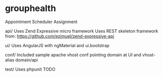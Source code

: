 # grouphealth
Appointment Scheduler Assignment

api/
  Uses Zend Expressive micro framework
  Uses REST skeleton framework from:
    https://github.com/ezimuel/zend-expressive-api

ui/
  Uses AngularJS with ngMaterial and ui.bootstrap

conf/
  Included sample apache vhost conf pointing domain at UI and vhost-alias domain/api

test/
  Uses phpunit TODO
